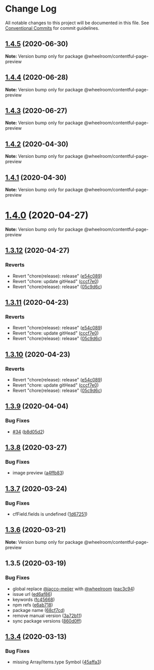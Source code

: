 # Change Log

All notable changes to this project will be documented in this file.
See [Conventional Commits](https://conventionalcommits.org) for commit guidelines.

## [1.4.5](https://github.com/wheelroom/wheelroom/compare/@wheelroom/contentful-page-preview@1.4.4...@wheelroom/contentful-page-preview@1.4.5) (2020-06-30)

**Note:** Version bump only for package @wheelroom/contentful-page-preview





## [1.4.4](https://github.com/wheelroom/wheelroom/compare/@wheelroom/contentful-page-preview@1.4.3...@wheelroom/contentful-page-preview@1.4.4) (2020-06-28)

**Note:** Version bump only for package @wheelroom/contentful-page-preview





## [1.4.3](https://github.com/wheelroom/wheelroom/compare/@wheelroom/contentful-page-preview@1.4.2...@wheelroom/contentful-page-preview@1.4.3) (2020-06-27)

**Note:** Version bump only for package @wheelroom/contentful-page-preview





## [1.4.2](https://github.com/wheelroom/wheelroom/compare/@wheelroom/contentful-page-preview@1.4.1...@wheelroom/contentful-page-preview@1.4.2) (2020-04-30)

**Note:** Version bump only for package @wheelroom/contentful-page-preview





## [1.4.1](https://github.com/wheelroom/wheelroom/compare/@wheelroom/contentful-page-preview@1.4.0...@wheelroom/contentful-page-preview@1.4.1) (2020-04-30)

**Note:** Version bump only for package @wheelroom/contentful-page-preview





# [1.4.0](https://github.com/wheelroom/wheelroom/compare/@wheelroom/contentful-page-preview@1.3.12...@wheelroom/contentful-page-preview@1.4.0) (2020-04-27)

**Note:** Version bump only for package @wheelroom/contentful-page-preview





## [1.3.12](https://github.com/wheelroom/wheelroom/compare/@wheelroom/contentful-page-preview@1.3.11...@wheelroom/contentful-page-preview@1.3.12) (2020-04-27)


### Reverts

* Revert "chore(release): release" ([e54c089](https://github.com/wheelroom/wheelroom/commit/e54c0895b5f62dc43b86d34c9292041af2d1f774))
* Revert "chore: update gitHead" ([cccf7e0](https://github.com/wheelroom/wheelroom/commit/cccf7e005abc23726020a1c917bc153a92915cf9))
* Revert "chore(release): release" ([05c9d6c](https://github.com/wheelroom/wheelroom/commit/05c9d6cf301c3a4c505cf8bd375e3cb03e14620b))





## [1.3.11](https://github.com/wheelroom/wheelroom/compare/@wheelroom/contentful-page-preview@1.3.11...@wheelroom/contentful-page-preview@1.3.11) (2020-04-23)


### Reverts

* Revert "chore(release): release" ([e54c089](https://github.com/wheelroom/wheelroom/commit/e54c0895b5f62dc43b86d34c9292041af2d1f774))
* Revert "chore: update gitHead" ([cccf7e0](https://github.com/wheelroom/wheelroom/commit/cccf7e005abc23726020a1c917bc153a92915cf9))
* Revert "chore(release): release" ([05c9d6c](https://github.com/wheelroom/wheelroom/commit/05c9d6cf301c3a4c505cf8bd375e3cb03e14620b))





## [1.3.10](https://github.com/wheelroom/wheelroom/compare/@wheelroom/contentful-page-preview@1.3.11...@wheelroom/contentful-page-preview@1.3.10) (2020-04-23)


### Reverts

* Revert "chore(release): release" ([e54c089](https://github.com/wheelroom/wheelroom/commit/e54c0895b5f62dc43b86d34c9292041af2d1f774))
* Revert "chore: update gitHead" ([cccf7e0](https://github.com/wheelroom/wheelroom/commit/cccf7e005abc23726020a1c917bc153a92915cf9))
* Revert "chore(release): release" ([05c9d6c](https://github.com/wheelroom/wheelroom/commit/05c9d6cf301c3a4c505cf8bd375e3cb03e14620b))





## [1.3.9](https://github.com/wheelroom/wheelroom/compare/@wheelroom/contentful-page-preview@1.3.8...@wheelroom/contentful-page-preview@1.3.9) (2020-04-04)


### Bug Fixes

* [#34](https://github.com/wheelroom/wheelroom/issues/34) ([b8d05d2](https://github.com/wheelroom/wheelroom/commit/b8d05d26b9be3c18dc6503522fc4e733283211ea))





## [1.3.8](https://github.com/wheelroom/wheelroom/compare/@wheelroom/contentful-page-preview@1.3.7...@wheelroom/contentful-page-preview@1.3.8) (2020-03-27)


### Bug Fixes

* image preview ([a4ffb83](https://github.com/wheelroom/wheelroom/commit/a4ffb83cc0cd9caa76f49a7b2b5ebd8968456263))





## [1.3.7](https://github.com/wheelroom/wheelroom/compare/@wheelroom/contentful-page-preview@1.3.6...@wheelroom/contentful-page-preview@1.3.7) (2020-03-24)


### Bug Fixes

* cfField.fields is undefined ([1d67251](https://github.com/wheelroom/wheelroom/commit/1d67251ab1f6dcb026bd1a2b6654148e1456ca9b))





## [1.3.6](https://github.com/wheelroom/wheelroom/compare/@wheelroom/contentful-page-preview@1.3.5...@wheelroom/contentful-page-preview@1.3.6) (2020-03-21)

**Note:** Version bump only for package @wheelroom/contentful-page-preview





## 1.3.5 (2020-03-19)


### Bug Fixes

* global replace [@jacco-meijer](https://github.com/jacco-meijer) with [@wheelroom](https://github.com/wheelroom) ([eac3c94](https://github.com/wheelroom/wheelroom/commit/eac3c949381a2a5ce2a7aa656f458681b680dc6c))
* issue url ([ed6af86](https://github.com/wheelroom/wheelroom/commit/ed6af864c251bcba2731ce3890c6c3a498d97cad))
* keywords ([fc45668](https://github.com/wheelroom/wheelroom/commit/fc456689bb0ad07a8f848ff962f48400e0afbcc1))
* npm refs ([e6ab718](https://github.com/wheelroom/wheelroom/commit/e6ab718a873361116950353de328502405a771cd))
* package name ([68cf7cd](https://github.com/wheelroom/wheelroom/commit/68cf7cd473b9c8b35144c37768e2311c51a90c75))
* remove manual version ([3a72b11](https://github.com/wheelroom/wheelroom/commit/3a72b118a6b688e94ac6ae9da05a0e3b7561696a))
* sync package versions ([860d0ff](https://github.com/wheelroom/wheelroom/commit/860d0ffe09d318c42d71351cd7f4ba7951e6b882))





## [1.3.4](https://github.com/wheelroom/contentful-page-preview/compare/@wheelroom/contentful-page-preview@1.3.3...@wheelroom/contentful-page-preview@1.3.4) (2020-03-13)


### Bug Fixes

* missing Array/items.type Symbol ([45affa3](https://github.com/wheelroom/contentful-page-preview/commit/45affa3463ded3c8fd85844365ac9ea5a47421d4))
